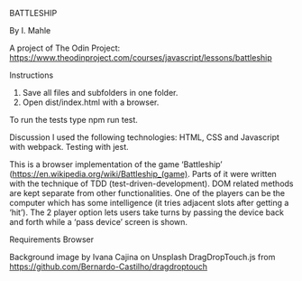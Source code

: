 BATTLESHIP

By I. Mahle

A project of The Odin Project: https://www.theodinproject.com/courses/javascript/lessons/battleship

Instructions

1. Save all files and subfolders in one folder.
2. Open dist/index.html with a browser.

To run the tests type npm run test.

Discussion
I used the following technologies: HTML, CSS and Javascript with webpack. Testing with jest.

This is a browser implementation of the game ‘Battleship’ (https://en.wikipedia.org/wiki/Battleship_(game).
Parts of it were written with the technique of TDD (test-driven-development). DOM related methods are kept separate from other functionalities. One of the players can be the computer which has some intelligence (it tries adjacent slots after getting a ‘hit’). The 2 player option lets users take turns by passing the device back and forth while a ‘pass device’ screen is shown.

Requirements
Browser

Background image by Ivana Cajina on Unsplash
DragDropTouch.js from https://github.com/Bernardo-Castilho/dragdroptouch
